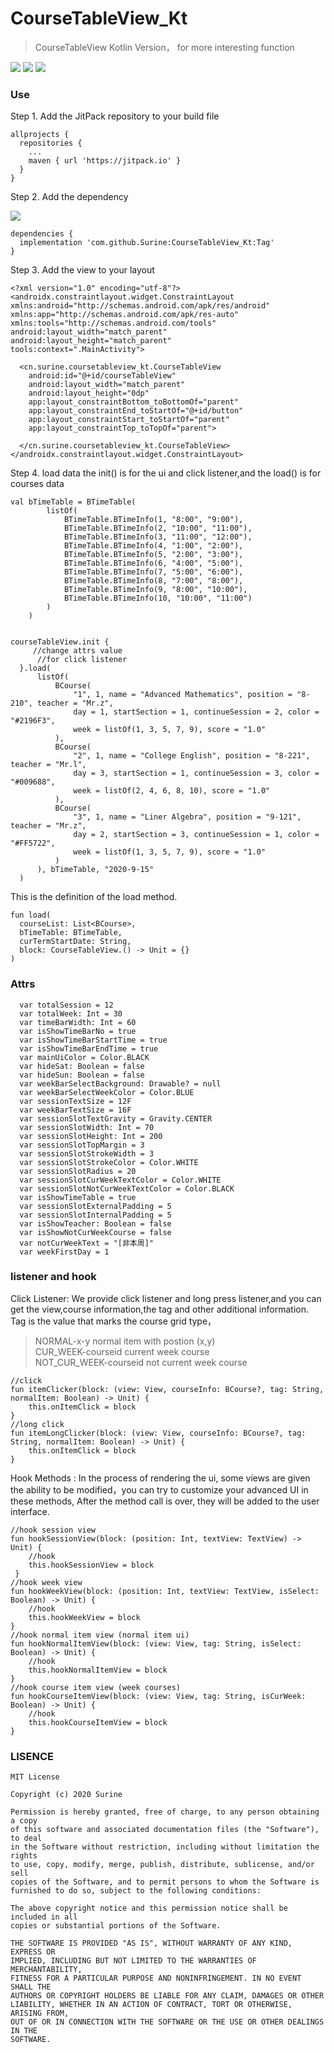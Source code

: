 # CourseTableView_Kt  
> CourseTableView Kotlin Version， for more interesting function

![](https://img.shields.io/github/license/Surine/CourseTableView_Kt)
![](https://img.shields.io/github/stars/Surine/CourseTableView_Kt)
![](https://img.shields.io/badge/Kotlin-100%25-orange)

### Use
Step 1. Add the JitPack repository to your build file
```
allprojects {
  repositories {
    ...
    maven { url 'https://jitpack.io' }
  }
}
```
Step 2. Add the dependency


[![](https://jitpack.io/v/Surine/CourseTableView_Kt.svg)](https://jitpack.io/#Surine/CourseTableView_Kt)
```
dependencies {
  implementation 'com.github.Surine:CourseTableView_Kt:Tag'
}
```

Step 3. Add the view to your layout
```
<?xml version="1.0" encoding="utf-8"?>
<androidx.constraintlayout.widget.ConstraintLayout xmlns:android="http://schemas.android.com/apk/res/android"
xmlns:app="http://schemas.android.com/apk/res-auto"
xmlns:tools="http://schemas.android.com/tools"
android:layout_width="match_parent"
android:layout_height="match_parent"
tools:context=".MainActivity">

  <cn.surine.coursetableview_kt.CourseTableView
    android:id="@+id/courseTableView"
    android:layout_width="match_parent"
    android:layout_height="0dp"
    app:layout_constraintBottom_toBottomOf="parent"
    app:layout_constraintEnd_toStartOf="@+id/button"
    app:layout_constraintStart_toStartOf="parent"
    app:layout_constraintTop_toTopOf="parent">

  </cn.surine.coursetableview_kt.CourseTableView>
</androidx.constraintlayout.widget.ConstraintLayout>
```
Step 4. load data
the init() is for the ui and click listener,and the load() is for courses data
```
val bTimeTable = BTimeTable(
        listOf(
            BTimeTable.BTimeInfo(1, "8:00", "9:00"),
            BTimeTable.BTimeInfo(2, "10:00", "11:00"),
            BTimeTable.BTimeInfo(3, "11:00", "12:00"),
            BTimeTable.BTimeInfo(4, "1:00", "2:00"),
            BTimeTable.BTimeInfo(5, "2:00", "3:00"),
            BTimeTable.BTimeInfo(6, "4:00", "5:00"),
            BTimeTable.BTimeInfo(7, "5:00", "6:00"),
            BTimeTable.BTimeInfo(8, "7:00", "8:00"),
            BTimeTable.BTimeInfo(9, "8:00", "10:00"),
            BTimeTable.BTimeInfo(10, "10:00", "11:00")
        )
    )


courseTableView.init {
     //change attrs value
      //for click listener
  }.load(
      listOf(
          BCourse(
              "1", 1, name = "Advanced Mathematics", position = "8-210", teacher = "Mr.z",
              day = 1, startSection = 1, continueSession = 2, color = "#2196F3",
              week = listOf(1, 3, 5, 7, 9), score = "1.0"
          ),
          BCourse(
              "2", 1, name = "College English", position = "8-221", teacher = "Mr.l",
              day = 3, startSection = 1, continueSession = 3, color = "#009688",
              week = listOf(2, 4, 6, 8, 10), score = "1.0"
          ),
          BCourse(
              "3", 1, name = "Liner Algebra", position = "9-121", teacher = "Mr.z",
              day = 2, startSection = 3, continueSession = 1, color = "#FF5722",
              week = listOf(1, 3, 5, 7, 9), score = "1.0"
          )
      ), bTimeTable, "2020-9-15"
  )
```
This is the definition of the load method.
```
fun load(
  courseList: List<BCourse>,
  bTimeTable: BTimeTable,
  curTermStartDate: String,
  block: CourseTableView.() -> Unit = {}
) 
```

### Attrs
```
  var totalSession = 12
  var totalWeek: Int = 30
  var timeBarWidth: Int = 60
  var isShowTimeBarNo = true
  var isShowTimeBarStartTime = true
  var isShowTimeBarEndTime = true
  var mainUiColor = Color.BLACK
  var hideSat: Boolean = false
  var hideSun: Boolean = false
  var weekBarSelectBackground: Drawable? = null
  var weekBarSelectWeekColor = Color.BLUE
  var sessionTextSize = 12F
  var weekBarTextSize = 16F
  var sessionSlotTextGravity = Gravity.CENTER
  var sessionSlotWidth: Int = 70  
  var sessionSlotHeight: Int = 200
  var sessionSlotTopMargin = 3
  var sessionSlotStrokeWidth = 3
  var sessionSlotStrokeColor = Color.WHITE
  var sessionSlotRadius = 20
  var sessionSlotCurWeekTextColor = Color.WHITE
  var sessionSlotNotCurWeekTextColor = Color.BLACK
  var isShowTimeTable = true
  var sessionSlotExternalPadding = 5
  var sessionSlotInternalPadding = 5
  var isShowTeacher: Boolean = false
  var isShowNotCurWeekCourse = false
  var notCurWeekText = "[非本周]"
  var weekFirstDay = 1
```

### listener and hook

Click Listener: We provide click listener and long press listener,and you can get the view,course information,the tag and other additional information.
Tag is the value that marks the course grid type，
> NORMAL-x-y  normal item with postion (x,y) <br>
> CUR_WEEK-courseid  current week course  <br>
> NOT_CUR_WEEK-courseid  not current week course <br>


```
//click
fun itemClicker(block: (view: View, courseInfo: BCourse?, tag: String, normalItem: Boolean) -> Unit) {
    this.onItemClick = block
}
//long click
fun itemLongClicker(block: (view: View, courseInfo: BCourse?, tag: String, normalItem: Boolean) -> Unit) {
    this.onItemClick = block
}
```

Hook Methods : In the process of rendering the ui, some views are given the ability to be modified，you can try to customize your advanced UI in these methods,
After the method call is over, they will be added to the user interface.
```
//hook session view
fun hookSessionView(block: (position: Int, textView: TextView) -> Unit) {
    //hook
    this.hookSessionView = block
 }
//hook week view   
fun hookWeekView(block: (position: Int, textView: TextView, isSelect: Boolean) -> Unit) {
    //hook
    this.hookWeekView = block
}
//hook normal item view (normal item ui)
fun hookNormalItemView(block: (view: View, tag: String, isSelect: Boolean) -> Unit) {
    //hook
    this.hookNormalItemView = block
}
//hook course item view (week courses)
fun hookCourseItemView(block: (view: View, tag: String, isCurWeek: Boolean) -> Unit) {
    //hook
    this.hookCourseItemView = block
}
```

### LISENCE

```
MIT License

Copyright (c) 2020 Surine

Permission is hereby granted, free of charge, to any person obtaining a copy
of this software and associated documentation files (the "Software"), to deal
in the Software without restriction, including without limitation the rights
to use, copy, modify, merge, publish, distribute, sublicense, and/or sell
copies of the Software, and to permit persons to whom the Software is
furnished to do so, subject to the following conditions:

The above copyright notice and this permission notice shall be included in all
copies or substantial portions of the Software.

THE SOFTWARE IS PROVIDED "AS IS", WITHOUT WARRANTY OF ANY KIND, EXPRESS OR
IMPLIED, INCLUDING BUT NOT LIMITED TO THE WARRANTIES OF MERCHANTABILITY,
FITNESS FOR A PARTICULAR PURPOSE AND NONINFRINGEMENT. IN NO EVENT SHALL THE
AUTHORS OR COPYRIGHT HOLDERS BE LIABLE FOR ANY CLAIM, DAMAGES OR OTHER
LIABILITY, WHETHER IN AN ACTION OF CONTRACT, TORT OR OTHERWISE, ARISING FROM,
OUT OF OR IN CONNECTION WITH THE SOFTWARE OR THE USE OR OTHER DEALINGS IN THE
SOFTWARE.
```

